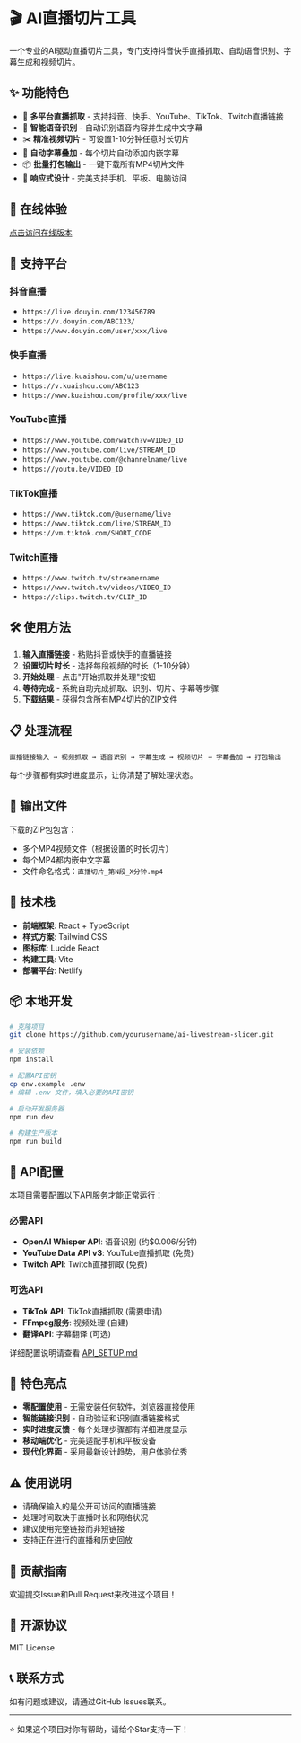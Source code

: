 # 🎬 AI直播切片工具

一个专业的AI驱动直播切片工具，专门支持抖音快手直播抓取、自动语音识别、字幕生成和视频切片。

## ✨ 功能特色

- 🔗 **多平台直播抓取** - 支持抖音、快手、YouTube、TikTok、Twitch直播链接
- 🎯 **智能语音识别** - 自动识别语音内容并生成中文字幕
- ✂️ **精准视频切片** - 可设置1-10分钟任意时长切片
- 📝 **自动字幕叠加** - 每个切片自动添加内嵌字幕
- 📦 **批量打包输出** - 一键下载所有MP4切片文件
- 📱 **响应式设计** - 完美支持手机、平板、电脑访问

## 🚀 在线体验

[点击访问在线版本](https://your-deployed-url.netlify.app)

## 📱 支持平台

### 抖音直播
- `https://live.douyin.com/123456789`
- `https://v.douyin.com/ABC123/`
- `https://www.douyin.com/user/xxx/live`

### 快手直播
- `https://live.kuaishou.com/u/username`
- `https://v.kuaishou.com/ABC123`
- `https://www.kuaishou.com/profile/xxx/live`

### YouTube直播
- `https://www.youtube.com/watch?v=VIDEO_ID`
- `https://www.youtube.com/live/STREAM_ID`
- `https://www.youtube.com/@channelname/live`
- `https://youtu.be/VIDEO_ID`

### TikTok直播
- `https://www.tiktok.com/@username/live`
- `https://www.tiktok.com/live/STREAM_ID`
- `https://vm.tiktok.com/SHORT_CODE`

### Twitch直播
- `https://www.twitch.tv/streamername`
- `https://www.twitch.tv/videos/VIDEO_ID`
- `https://clips.twitch.tv/CLIP_ID`

## 🛠️ 使用方法

1. **输入直播链接** - 粘贴抖音或快手的直播链接
2. **设置切片时长** - 选择每段视频的时长（1-10分钟）
3. **开始处理** - 点击"开始抓取并处理"按钮
4. **等待完成** - 系统自动完成抓取、识别、切片、字幕等步骤
5. **下载结果** - 获得包含所有MP4切片的ZIP文件

## 📋 处理流程

```
直播链接输入 → 视频抓取 → 语音识别 → 字幕生成 → 视频切片 → 字幕叠加 → 打包输出
```

每个步骤都有实时进度显示，让你清楚了解处理状态。

## 📁 输出文件

下载的ZIP包包含：
- 多个MP4视频文件（根据设置的时长切片）
- 每个MP4都内嵌中文字幕
- 文件命名格式：`直播切片_第N段_X分钟.mp4`

## 🔧 技术栈

- **前端框架**: React + TypeScript
- **样式方案**: Tailwind CSS
- **图标库**: Lucide React
- **构建工具**: Vite
- **部署平台**: Netlify

## 📦 本地开发

```bash
# 克隆项目
git clone https://github.com/yourusername/ai-livestream-slicer.git

# 安装依赖
npm install

# 配置API密钥
cp env.example .env
# 编辑 .env 文件，填入必要的API密钥

# 启动开发服务器
npm run dev

# 构建生产版本
npm run build
```

## 🔧 API配置

本项目需要配置以下API服务才能正常运行：

### 必需API
- **OpenAI Whisper API**: 语音识别 (约$0.006/分钟)
- **YouTube Data API v3**: YouTube直播抓取 (免费)
- **Twitch API**: Twitch直播抓取 (免费)

### 可选API
- **TikTok API**: TikTok直播抓取 (需要申请)
- **FFmpeg服务**: 视频处理 (自建)
- **翻译API**: 字幕翻译 (可选)

详细配置说明请查看 [API_SETUP.md](./API_SETUP.md)

## 🌟 特色亮点

- **零配置使用** - 无需安装任何软件，浏览器直接使用
- **智能链接识别** - 自动验证和识别直播链接格式
- **实时进度反馈** - 每个处理步骤都有详细进度显示
- **移动端优化** - 完美适配手机和平板设备
- **现代化界面** - 采用最新设计趋势，用户体验优秀

## ⚠️ 使用说明

- 请确保输入的是公开可访问的直播链接
- 处理时间取决于直播时长和网络状况
- 建议使用完整链接而非短链接
- 支持正在进行的直播和历史回放

## 🤝 贡献指南

欢迎提交Issue和Pull Request来改进这个项目！

## 📄 开源协议

MIT License

## 📞 联系方式

如有问题或建议，请通过GitHub Issues联系。

---

⭐ 如果这个项目对你有帮助，请给个Star支持一下！
